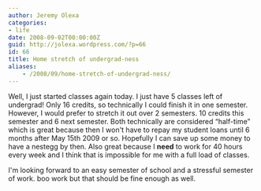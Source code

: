 ```yaml
---
author: Jeremy Olexa
categories:
- life
date: 2008-09-02T00:00:00Z
guid: http://jolexa.wordpress.com/?p=66
id: 66
title: Home stretch of undergrad-ness
aliases:
    - /2008/09/home-stretch-of-undergrad-ness/
---
```


Well, I just started classes again today. I just have 5 classes left of undergrad! Only 16 credits, so technically I could finish it in one semester. However, I would prefer to stretch it out over 2 semesters. 10 credits this semester and 6 next semester. Both technically are considered &#8220;half-time&#8221; which is great because then I won't have to repay my student loans until 6 months after May 15th 2009 or so. Hopefully I can save up some money to have a nestegg by then. Also great because I **need** to work for 40 hours every week and I think that is impossible for me with a full load of classes.

I'm looking forward to an easy semester of school and a stressful semester of work. boo work but that should be fine enough as well.